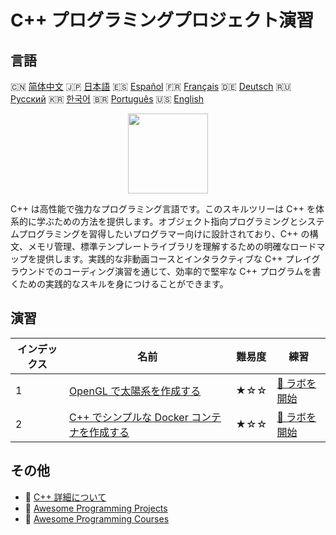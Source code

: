 # C++ プログラミングプロジェクト演習

## 言語

🇨🇳 [简体中文](README_zh.md) 🇯🇵 [日本語](README_ja.md) 🇪🇸 [Español](README_es.md) 🇫🇷 [Français](README_fr.md) 🇩🇪 [Deutsch](README_de.md) 🇷🇺 [Русский](README_ru.md) 🇰🇷 [한국어](README_ko.md) 🇧🇷 [Português](README_pt.md) 🇺🇸 [English](README.md) 

<div align="center">
<img width="128px" src="https://file.labex.io/path/kjx58efaCNu0.png">
</div>

C++ は高性能で強力なプログラミング言語です。このスキルツリーは C++ を体系的に学ぶための方法を提供します。オブジェクト指向プログラミングとシステムプログラミングを習得したいプログラマー向けに設計されており、C++ の構文、メモリ管理、標準テンプレートライブラリを理解するための明確なロードマップを提供します。実践的な非動画コースとインタラクティブな C++ プレイグラウンドでのコーディング演習を通じて、効率的で堅牢な C++ プログラムを書くための実践的なスキルを身につけることができます。

## 演習

|   インデックス | 名前                                                                                                                        | 難易度   | 練習                                                                                           |
|----------------|-----------------------------------------------------------------------------------------------------------------------------|----------|------------------------------------------------------------------------------------------------|
|              1 | [OpenGL で太陽系を作成する](https://labex.io/ja/courses/project-creating-the-solar-system-in-opengl)                        | ★☆☆      | [🚀 ラボを開始](https://labex.io/ja/courses/project-creating-the-solar-system-in-opengl)       |
|              2 | [C++ でシンプルな Docker コンテナを作成する](https://labex.io/ja/courses/project-creating-a-simple-docker-container-in-cpp) | ★☆☆      | [🚀 ラボを開始](https://labex.io/ja/courses/project-creating-a-simple-docker-container-in-cpp) |

## その他

- 🔗 [C++ 詳細について](https://labex.io/ja/skilltrees/cpp)
- 🔗 [Awesome Programming Projects](https://github.com/labex-labs/awesome-programming-projects)
- 🔗 [Awesome Programming Courses](https://github.com/labex-labs/awesome-programming-courses)

